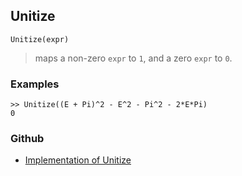 ## Unitize

```
Unitize(expr)
```

> maps a non-zero `expr` to `1`, and a zero `expr` to `0`. 
 
### Examples

```
>> Unitize((E + Pi)^2 - E^2 - Pi^2 - 2*E*Pi)
0
```

### Github

* [Implementation of Unitize](https://github.com/axkr/symja_android_library/blob/master/symja_android_library/matheclipse-core/src/main/java/org/matheclipse/core/builtin/NumberTheory.java#L5005) 
